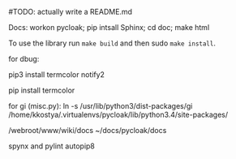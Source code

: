 #TODO: actually write a README.md


Docs:
workon pycloak; pip intsall Sphinx; cd doc; make html

To use the library run `make build` and then sudo `make install`.

for dbug:

   pip3 install termcolor notify2

   pip install termcolor

for gi (misc.py):
ln -s /usr/lib/python3/dist-packages/gi /home/kkostya/.virtualenvs/pycloak/lib/python3.4/site-packages/


/webroot/www/wiki/docs
~/docs/pycloak/docs

spynx and pylint autopip8
